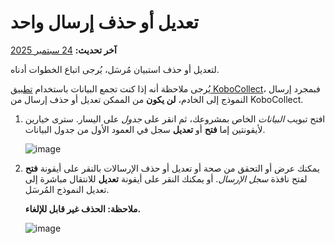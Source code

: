 # تعديل أو حذف إرسال واحد
**آخر تحديث:** <a href="https://github.com/kobotoolbox/docs/blob/f589f03c4b5a79d431edbeaa09ac5f3141431cc4/source/howto_edit_single_submissions.md" class="reference">24 سبتمبر 2025</a>

لتعديل أو حذف استبيان مُرسَل، يُرجى اتباع الخطوات أدناه.

يُرجى ملاحظة أنه إذا كنت تجمع البيانات باستخدام [تطبيق KoboCollect](data_collection_kobocollect.md)، فبمجرد إرسال النموذج إلى الخادم، **لن يكون** من الممكن تعديل أو حذف إرسال من KoboCollect.

1. افتح تبويب _البيانات_ الخاص بمشروعك، ثم انقر على _جدول_ على اليسار.
   سترى خيارين لأيقونتين إما **فتح** أو **تعديل** سجل في
   العمود الأول من جدول البيانات.

    ![image](/images/howto_edit_single_submissions/data.jpg)

2. يمكنك عرض أو التحقق من صحة أو تعديل أو حذف الإرسالات بالنقر على أيقونة **فتح**
   لفتح نافذة _سجل الإرسال_. أو يمكنك النقر على أيقونة **تعديل**
   للانتقال مباشرة إلى تعديل النموذج المُرسَل.

    **ملاحظة: الحذف غير قابل للإلغاء.**

    ![image](/images/howto_edit_single_submissions/edit.jpg)